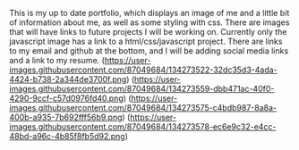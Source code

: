 This is my up to date portfolio, which displays an image of me and a little bit of information about me, as well as some styling with css.
There are images that will have links to future projects I will be working on.
Currently only the javascript image has a link to a html/css/javascript project.
There are links to my email and github at the bottom, and I will be adding social media links and a link to my resume.
(https://user-images.githubusercontent.com/87049684/134273522-32dc35d3-4ada-4424-b738-2a344de3700f.png)
(https://user-images.githubusercontent.com/87049684/134273559-dbb471ac-40f0-4290-9ccf-c57d0976fd40.png)
(https://user-images.githubusercontent.com/87049684/134273575-c4bdb987-8a8a-400b-a935-7b692fff56b9.png)
(https://user-images.githubusercontent.com/87049684/134273578-ec6e9c32-e4cc-48bd-a96c-4b85f8fb5d92.png)
